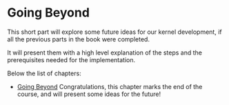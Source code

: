 # Going Beyond

This short part will explore some future ideas for our kernel development, if all the previous parts in the book were completed.

It will present them with a high level explanation of the steps and the prerequisites needed for the implementation.

Below the list of chapters:

* [Going Beyond](01_Going_Beyond.md) Congratulations, this chapter marks the end of the course, and will present some ideas for the future!
